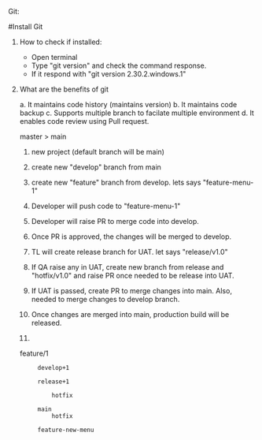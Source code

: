 Git:

#Install Git
1. How to check if installed:
	
	- Open terminal
	- Type "git version" and check the command response.
	- If it respond with "git version 2.30.2.windows.1"

2. What are the benefits of git	
	
	a. It maintains code history (maintains version)
	b. It maintains code backup
	c. Supports multiple branch to facilate multiple environment
	d. It enables code review using Pull request.
	
	
	master > main
	
	1. new project (default branch will be main)
	2. create new "develop" branch from main
	3. create new "feature" branch from develop. lets says "feature-menu-1"
	4. Developer will push code to "feature-menu-1"
	5. Developer will raise PR to merge code into develop.
	6. Once PR is approved, the changes will be merged to develop.
	7. TL will create release branch for UAT. let says "release/v1.0"
	8. If QA raise any in UAT, create new branch from release and "hotfix/v1.0" and raise PR once needed to be release into UAT.
	9. If UAT is passed, create PR to merge changes into main. Also, needed to merge changes to develop branch. 
	10. Once changes are merged into main, production build will be released.
	
	
	11. 
	
	feature/1
	
	
	
			
			develop+1
			
			release+1
					
				hotfix
			
			main	
                hotfix			
			
			feature-new-menu
			
			